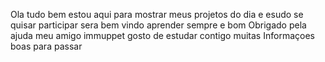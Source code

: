 Ola tudo bem estou aqui para mostrar meus projetos do dia e
esudo se quisar participar sera bem vindo aprender sempre e bom
 Obrigado pela ajuda meu amigo immuppet gosto de estudar contigo 
 muitas Informaçoes boas para passar 
